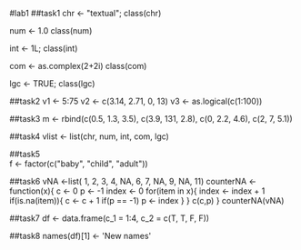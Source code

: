 #lab1
##task1
chr <- "textual";
class(chr)

num <- 1.0
class(num)

int <- 1L;
class(int)

com <- as.complex(2+2i)
class(com)

lgc <- TRUE;
class(lgc)

##task2 
v1 <- 5:75
v2 <- c(3.14, 2.71, 0, 13)
v3 <- as.logical(c(1:100))

##task3
m <- rbind(c(0.5, 1.3, 3.5), c(3.9, 131, 2.8), c(0, 2.2, 4.6), c(2, 7, 5.1))

##task4
vlist <- list(chr, num, int, com, lgc)

##task5           
f <- factor(c("baby", "child", "adult"))

##task6
vNA <-list( 1, 2, 3, 4, NA, 6, 7, NA, 9, NA, 11)
counterNA <- function(x){
  c <- 0
  p <- -1
  index <- 0
  for(item in x){
    index <- index + 1
    if(is.na(item)){
      c <- c + 1
      if(p == -1)
        p <- index
    }
  }
  c(c,p)
}
counterNA(vNA)
  
##task7
df <- data.frame(c_1 = 1:4, c_2 = c(T, T, F, F))

##task8
names(df)[1] <- 'New names'
